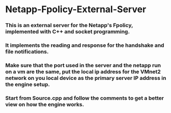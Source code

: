 # Netapp-Fpolicy-External-Server
### This is an external server for the Netapp's Fpolicy, implemented with C++ and socket programming.
### It implements the reading and response for the handshake and file notifications.
### Make sure that the port used in the server and the netapp run on a vm are the same, put the local ip address for the VMnet2 network on you local device as the primary server IP address in the engine setup.
### Start from Source.cpp and follow the comments to get a better view on how the engine works.
